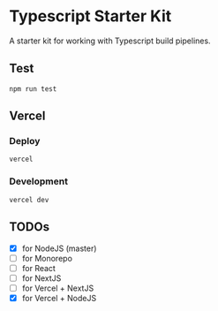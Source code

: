 # Typescript Starter Kit

A starter kit for working with Typescript build pipelines.

## Test

```shell
npm run test
```

## Vercel

### Deploy

```shell
vercel
```

### Development

```shell
vercel dev
```

## TODOs

- [x] for NodeJS (master)
- [ ] for Monorepo
- [ ] for React
- [ ] for NextJS
- [ ] for Vercel + NextJS
- [x] for Vercel + NodeJS
